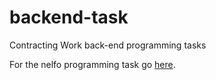 # backend-task
Contracting Work back-end programming tasks

For the nelfo programming task go [here](nelfo/README.md).
